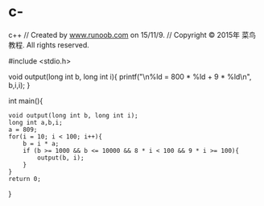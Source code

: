 # c-
c++
//  Created by www.runoob.com on 15/11/9.
//  Copyright © 2015年 菜鸟教程. All rights reserved.
 
#include <stdio.h>
 
void output(long int b, long int i){
    printf("\n%ld = 800 * %ld + 9 * %ld\n", b,i,i);
}
 
 
int main(){
 
    void output(long int b, long int i);
    long int a,b,i;
    a = 809;
    for(i = 10; i < 100; i++){
        b = i * a;
        if (b >= 1000 && b <= 10000 && 8 * i < 100 && 9 * i >= 100){
            output(b, i);
        }
    }
    return 0;
}
